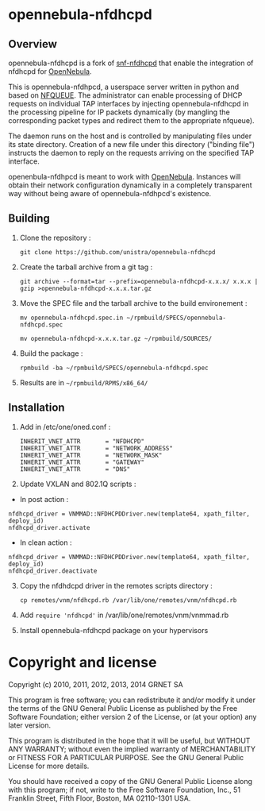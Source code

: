 opennebula-nfdhcpd
==================

Overview
--------

opennebula-nfdhcpd is a fork of 
[snf-nfdhcpd](https://github.com/grnet/snf-nfdhcpd) that enable the integration
of nfdhcpd for [OpenNebula](https://github.com/grnet/snf-nfdhcpd).

This is opennebula-nfdhpcd, a userspace server written in python and based on
[NFQUEUE](https://www.wzdftpd.net/redmine/projects/nfqueue-bindings/wiki/). The
administrator can enable processing of DHCP requests on individual TAP 
interfaces by injecting opennebula-nfdhcpd in the processing pipeline for IP 
packets dynamically (by mangling the corresponding packet types and redirect them to the
appropriate nfqueue).

The daemon runs on the host and is controlled by manipulating files
under its state directory. Creation of a new file under this directory
("binding file") instructs the daemon to reply on the requests arriving
on the specified TAP interface.

openenbula-nfdhpcd is meant to work with [OpenNebula](http://opennebula.org).
Instances will obtain their network configuration dynamically in a completely transparent 
way without being aware of opennebula-nfdhpcd's existence.

Building
--------

1. Clone the repository :

   `git clone https://github.com/unistra/opennebula-nfdhcpd`

2. Create the tarball archive from a git tag :

   `git archive --format=tar --prefix=opennebula-nfdhcpd-x.x.x/ x.x.x | gzip >opennebula-nfdhcpd-x.x.x.tar.gz`

3. Move the SPEC file and the tarball archive to the build environement :

   `mv opennebula-nfdhcpd.spec.in ~/rpmbuild/SPECS/opennebula-nfdhcpd.spec`

   `mv opennebula-nfdhcpd-x.x.x.tar.gz ~/rpmbuild/SOURCES/`

4. Build the package :

   `rpmbuild -ba ~/rpmbuild/SPECS/opennebula-nfdhcpd.spec`

5. Results are in `~/rpmbuild/RPMS/x86_64/`

Installation
------------

1. Add in /etc/one/oned.conf :

   ```
   INHERIT_VNET_ATTR       = "NFDHCPD"
   INHERIT_VNET_ATTR       = "NETWORK_ADDRESS"
   INHERIT_VNET_ATTR       = "NETWORK_MASK"
   INHERIT_VNET_ATTR       = "GATEWAY"
   INHERIT_VNET_ATTR       = "DNS"
   ```

2. Update VXLAN and 802.1Q scripts :
  * In post action : 
  ```
  nfdhcpd_driver = VNMMAD::NFDHCPDDriver.new(template64, xpath_filter, deploy_id)
  nfdhcpd_driver.activate
  ```
  * In clean action :
  ```
  nfdhcpd_driver = VNMMAD::NFDHCPDDriver.new(template64, xpath_filter, deploy_id)
  nfdhcpd_driver.deactivate
  ```

3. Copy the nfdhdcpd driver in the remotes scripts directory :

   `cp remotes/vnm/nfdhcpd.rb /var/lib/one/remotes/vnm/nfdhcpd.rb`

4. Add `require 'nfdhcpd'` in /var/lib/one/remotes/vnm/vnmmad.rb 

5. Install opennebula-nfdhcpd package on your hypervisors

Copyright and license
=====================

Copyright (c) 2010, 2011, 2012, 2013, 2014 GRNET SA

   This program is free software; you can redistribute it and/or modify
   it under the terms of the GNU General Public License as published by
   the Free Software Foundation; either version 2 of the License, or
   (at your option) any later version.

   This program is distributed in the hope that it will be useful,
   but WITHOUT ANY WARRANTY; without even the implied warranty of
   MERCHANTABILITY or FITNESS FOR A PARTICULAR PURPOSE.  See the
   GNU General Public License for more details.

   You should have received a copy of the GNU General Public License along
   with this program; if not, write to the Free Software Foundation, Inc.,
   51 Franklin Street, Fifth Floor, Boston, MA 02110-1301 USA.
